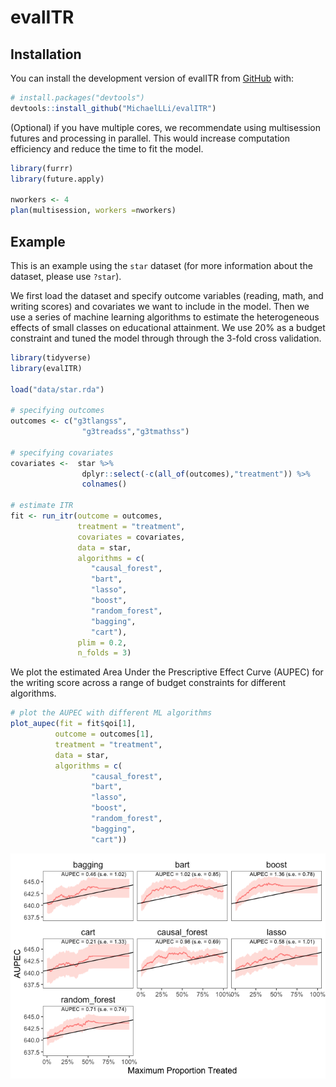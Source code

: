 
<!-- README.md is generated from README.Rmd. Please edit that file -->

# evalITR

<!-- badges: start -->
<!-- badges: end -->

## Installation

You can install the development version of evalITR from
[GitHub](https://github.com/) with:

``` r
# install.packages("devtools")
devtools::install_github("MichaelLLi/evalITR")
```

(Optional) if you have multiple cores, we recommendate using multisession futures and processing in parallel. This would increase computation efficiency and reduce the time to fit the model. 

```r
library(furrr)
library(future.apply)

nworkers <- 4
plan(multisession, workers =nworkers)
```

## Example

This is an example using the `star` dataset (for more information about the dataset, please use `?star`). 

We first load the dataset and specify outcome variables (reading, math, and writing scores) and
covariates we want to include in the model. Then we use a series of machine learning
algorithms to estimate the heterogeneous effects of small classes on
educational attainment. We use 20% as a budget constraint and tuned the
model through through the 3-fold cross validation.

``` r
library(tidyverse)
library(evalITR)

load("data/star.rda")

# specifying outcomes
outcomes <- c("g3tlangss",
                "g3treadss","g3tmathss")

# specifying covariates
covariates <-  star %>% 
                dplyr::select(-c(all_of(outcomes),"treatment")) %>% 
                colnames()

# estimate ITR 
fit <- run_itr(outcome = outcomes,
               treatment = "treatment",
               covariates = covariates,
               data = star,
               algorithms = c(
                  "causal_forest", 
                  "bart",
                  "lasso",
                  "boost", 
                  "random_forest",
                  "bagging",
                  "cart"),
               plim = 0.2,
               n_folds = 3)
```

We plot the estimated Area Under the Prescriptive Effect Curve (AUPEC)
for the writing score across a range of budget constraints for different algorithms.

``` r
# plot the AUPEC with different ML algorithms
plot_aupec(fit = fit$qoi[1], 
          outcome = outcomes[1],
          treatment = "treatment",
          data = star, 
          algorithms = c(
                  "causal_forest",
                  "bart",
                  "lasso",
                  "boost", 
                  "random_forest",
                  "bagging", 
                  "cart")) 
```

![](man/figures/README-plot-1.png)<!-- -->
